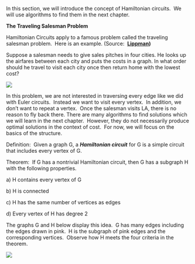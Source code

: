 In this section, we will introduce the concept of Hamiltonian circuits.  We will use algorithms to find them in the next chapter.

**The Traveling Salesman Problem**

Hamiltonian Circuits apply to a famous problem called the traveling salesman problem.  Here is an example. (Source:  **[Lippman](http://www.opentextbookstore.com/mathinsociety/2.5/GraphTheory.pdf))**

Suppose a salesman needs to give sales pitches in four cities. He looks up the airfares between each city and puts the costs in a graph. In what order should he travel to visit each city once then return home with the lowest cost?

![](https://moer.maricopa.edu/filestore/ufiles/2745/pastedimage1638167116780-0.png)

In this problem, we are not interested in traversing every edge like we did with Euler circuits.  Instead we want to visit every vertex.  In addition, we don’t want to repeat a vertex.  Once the salesman visits LA, there is no reason to fly back there. There are many algorithms to find solutions which we will learn in the next chapter.  However, they do not necessarily produce optimal solutions in the context of cost.  For now, we will focus on the basics of the structure.

Definition:  Given a graph G, a **_Hamiltonian circuit_** for G is a simple circuit that includes every vertex of G.

Theorem:  If G has a nontrivial Hamiltonian circuit, then G has a subgraph H with the following properties.

a) H contains every vertex of G

b) H is connected

c) H has the same number of vertices as edges

d) Every vertex of H has degree 2

The graphs G and H below display this idea.  G has many edges including the edges drawn in pink.  H is the subgraph of pink edges and the corresponding vertices.  Observe how H meets the four criteria in the theorem.

![](https://moer.maricopa.edu/filestore/ufiles/2745/pastedimage1638167116780-1.png)